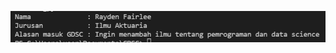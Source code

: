 ![alt text](https://github.com/RaydenF/Git-Introduction/blob/main/Rayden%20Fairlee_Institut%20Pertanian%20Bogor/Result.png)